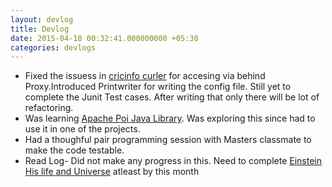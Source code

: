 ```yaml
---
layout: devlog
title: Devlog
date: 2015-04-18 00:32:41.000000000 +05:30
categories: devlogs
---
```




* Fixed the issuess in  [cricinfo curler](https://github.com/balaaagi/CricInfoCurler) for accesing via behind Proxy.Introduced Printwriter for writing the config file. Still yet to complete the Junit Test cases. After writing that only there will be lot of refactoring.
* Was learning [Apache Poi Java Library](https://poi.apache.org/apidocs/). Was exploring this since had to use it in one of the projects.
* Had a thoughful pair programming session with Masters classmate to make the code testable.
* Read Log- Did not make any progress in this. Need to complete [Einstein His life and Universe](http://www.amazon.in/Einstein-Life-Universe-Walter-Isaacson/dp/1847390544?tag=googinhydr18418-21&kpid=1847390544&tag=googinkenshoo-21&ascsubtag=62ac0fb8-b32f-4448-cb95-0000061e01c1) atleast by this month

